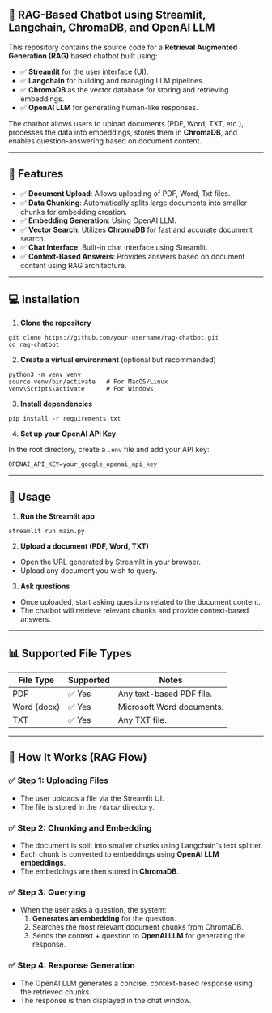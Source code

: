 ## 🚀 RAG-Based Chatbot using Streamlit, Langchain, ChromaDB, and OpenAI LLM  

This repository contains the source code for a **Retrieval Augmented Generation (RAG)** based chatbot built using:  
- ✅ **Streamlit** for the user interface (UI).  
- ✅ **Langchain** for building and managing LLM pipelines.  
- ✅ **ChromaDB** as the vector database for storing and retrieving embeddings.  
- ✅ **OpenAI LLM** for generating human-like responses.  

The chatbot allows users to upload documents (PDF, Word, TXT, etc.), processes the data into embeddings, stores them in **ChromaDB**, and enables question-answering based on document content.  

---

## 📜 Features  

- ✅ **Document Upload**: Allows uploading of PDF, Word, Txt files.  
- ✅ **Data Chunking**: Automatically splits large documents into smaller chunks for embedding creation.  
- ✅ **Embedding Generation**: Using OpenAI LLM.  
- ✅ **Vector Search**: Utilizes **ChromaDB** for fast and accurate document search.  
- ✅ **Chat Interface**: Built-in chat interface using Streamlit.  
- ✅ **Context-Based Answers**: Provides answers based on document content using RAG architecture.  

---

## 💻 Installation  

1. **Clone the repository**  

```shell
git clone https://github.com/your-username/rag-chatbot.git
cd rag-chatbot
```  

2. **Create a virtual environment** (optional but recommended)  

```shell
python3 -m venv venv
source venv/bin/activate   # For MacOS/Linux
venv\Scripts\activate      # For Windows
```  

3. **Install dependencies**  

```shell
pip install -r requirements.txt
```  

4. **Set up your OpenAI API Key**  

In the root directory, create a `.env` file and add your API key:  

```
OPENAI_API_KEY=your_google_openai_api_key
```  

---

## 📜 Usage  

1. **Run the Streamlit app**  

```shell
streamlit run main.py
```  

2. **Upload a document (PDF, Word, TXT)**  
- Open the URL generated by Streamlit in your browser.  
- Upload any document you wish to query.  

3. **Ask questions**  
- Once uploaded, start asking questions related to the document content.  
- The chatbot will retrieve relevant chunks and provide context-based answers.  

---

## 📊 Supported File Types  

| File Type | Supported | Notes |
|------------|------------|-------|
| PDF        | ✅ Yes     | Any text-based PDF file. |
| Word (docx) | ✅ Yes     | Microsoft Word documents. |
| TXT        | ✅ Yes     | Any TXT file. |

---

## 📜 How It Works (RAG Flow)  

### ✅ Step 1: Uploading Files  
- The user uploads a file via the Streamlit UI.  
- The file is stored in the `/data/` directory.  

### ✅ Step 2: Chunking and Embedding  
- The document is split into smaller chunks using Langchain's text splitter.  
- Each chunk is converted to embeddings using **OpenAI LLM embeddings**.  
- The embeddings are then stored in **ChromaDB**.  

### ✅ Step 3: Querying  
- When the user asks a question, the system:  
   1. **Generates an embedding** for the question.  
   2. Searches the most relevant document chunks from ChromaDB.  
   3. Sends the context + question to **OpenAI LLM** for generating the response.  

### ✅ Step 4: Response Generation  
- The OpenAI LLM generates a concise, context-based response using the retrieved chunks.  
- The response is then displayed in the chat window.  
